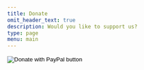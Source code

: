 ```yaml
---
title: Donate
omit_header_text: true
description: Would you like to support us?
type: page
menu: main
---
```


<form action="https://www.paypal.com/donate" method="post" target="_top">
<input type="hidden" name="hosted_button_id" value="XEWZG2KXV8MRJ" />
<input type="image" src="https://www.paypalobjects.com/en_US/i/btn/btn_donate_LG.gif" border="0" name="submit" title="PayPal - The safer, easier way to pay online!" alt="Donate with PayPal button" />
<img alt="" border="0" src="https://www.paypal.com/en_US/i/scr/pixel.gif" width="1" height="1" />
</form>